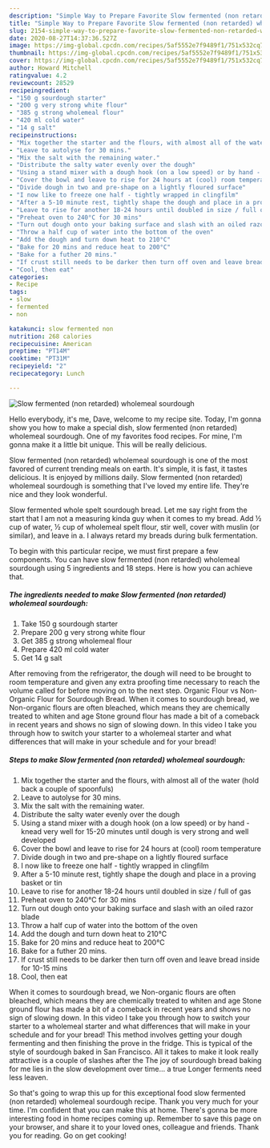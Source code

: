 ```yaml
---
description: "Simple Way to Prepare Favorite Slow fermented (non retarded) wholemeal sourdough"
title: "Simple Way to Prepare Favorite Slow fermented (non retarded) wholemeal sourdough"
slug: 2154-simple-way-to-prepare-favorite-slow-fermented-non-retarded-wholemeal-sourdough
date: 2020-08-27T14:37:36.527Z
image: https://img-global.cpcdn.com/recipes/5af5552e7f9489f1/751x532cq70/slow-fermented-non-retarded-wholemeal-sourdough-recipe-main-photo.jpg
thumbnail: https://img-global.cpcdn.com/recipes/5af5552e7f9489f1/751x532cq70/slow-fermented-non-retarded-wholemeal-sourdough-recipe-main-photo.jpg
cover: https://img-global.cpcdn.com/recipes/5af5552e7f9489f1/751x532cq70/slow-fermented-non-retarded-wholemeal-sourdough-recipe-main-photo.jpg
author: Howard Mitchell
ratingvalue: 4.2
reviewcount: 28529
recipeingredient:
- "150 g sourdough starter"
- "200 g very strong white flour"
- "385 g strong wholemeal flour"
- "420 ml cold water"
- "14 g salt"
recipeinstructions:
- "Mix together the starter and the flours, with almost all of the water (hold back a couple of spoonfuls)"
- "Leave to autolyse for 30 mins."
- "Mix the salt with the remaining water."
- "Distribute the salty water evenly over the dough"
- "Using a stand mixer with a dough hook (on a low speed) or by hand - knead very well for 15-20 minutes until dough is very strong and well developed"
- "Cover the bowl and leave to rise for 24 hours at (cool) room temperature"
- "Divide dough in two and pre-shape on a lightly floured surface"
- "I now like to freeze one half - tightly wrapped in clingfilm"
- "After a 5-10 minute rest, tightly shape the dough and place in a proving basket or tin"
- "Leave to rise for another 18-24 hours until doubled in size / full of gas"
- "Preheat oven to 240°C for 30 mins"
- "Turn out dough onto your baking surface and slash with an oiled razor blade"
- "Throw a half cup of water into the bottom of the oven"
- "Add the dough and turn down heat to 210°C"
- "Bake for 20 mins and reduce heat to 200°C"
- "Bake for a futher 20 mins."
- "If crust still needs to be darker then turn off oven and leave bread inside for 10-15 mins"
- "Cool, then eat"
categories:
- Recipe
tags:
- slow
- fermented
- non

katakunci: slow fermented non 
nutrition: 268 calories
recipecuisine: American
preptime: "PT14M"
cooktime: "PT31M"
recipeyield: "2"
recipecategory: Lunch

---
```



![Slow fermented (non retarded) wholemeal sourdough](https://img-global.cpcdn.com/recipes/5af5552e7f9489f1/751x532cq70/slow-fermented-non-retarded-wholemeal-sourdough-recipe-main-photo.jpg)

Hello everybody, it's me, Dave, welcome to my recipe site. Today, I'm gonna show you how to make a special dish, slow fermented (non retarded) wholemeal sourdough. One of my favorites food recipes. For mine, I'm gonna make it a little bit unique. This will be really delicious.

Slow fermented (non retarded) wholemeal sourdough is one of the most favored of current trending meals on earth. It's simple, it is fast, it tastes delicious. It is enjoyed by millions daily. Slow fermented (non retarded) wholemeal sourdough is something that I've loved my entire life. They're nice and they look wonderful.

Slow fermented whole spelt sourdough bread. Let me say right from the start that I am not a measuring kinda guy when it comes to my bread. Add ½ cup of water, ½ cup of wholemeal spelt flour, stir well, cover with muslin (or similar), and leave in a. I always retard my breads during bulk fermentation.


To begin with this particular recipe, we must first prepare a few components. You can have slow fermented (non retarded) wholemeal sourdough using 5 ingredients and 18 steps. Here is how you can achieve that.

<!--inarticleads1-->

##### The ingredients needed to make Slow fermented (non retarded) wholemeal sourdough:

1. Take 150 g sourdough starter
1. Prepare 200 g very strong white flour
1. Get 385 g strong wholemeal flour
1. Prepare 420 ml cold water
1. Get 14 g salt


After removing from the refrigerator, the dough will need to be brought to room temperature and given any extra proofing time necessary to reach the volume called for before moving on to the next step. Organic Flour vs Non-Organic Flour for Sourdough Bread. When it comes to sourdough bread, we Non-organic flours are often bleached, which means they are chemically treated to whiten and age Stone ground flour has made a bit of a comeback in recent years and shows no sign of slowing down. In this video I take you through how to switch your starter to a wholemeal starter and what differences that will make in your schedule and for your bread! 

<!--inarticleads2-->

##### Steps to make Slow fermented (non retarded) wholemeal sourdough:

1. Mix together the starter and the flours, with almost all of the water (hold back a couple of spoonfuls)
1. Leave to autolyse for 30 mins.
1. Mix the salt with the remaining water.
1. Distribute the salty water evenly over the dough
1. Using a stand mixer with a dough hook (on a low speed) or by hand - knead very well for 15-20 minutes until dough is very strong and well developed
1. Cover the bowl and leave to rise for 24 hours at (cool) room temperature
1. Divide dough in two and pre-shape on a lightly floured surface
1. I now like to freeze one half - tightly wrapped in clingfilm
1. After a 5-10 minute rest, tightly shape the dough and place in a proving basket or tin
1. Leave to rise for another 18-24 hours until doubled in size / full of gas
1. Preheat oven to 240°C for 30 mins
1. Turn out dough onto your baking surface and slash with an oiled razor blade
1. Throw a half cup of water into the bottom of the oven
1. Add the dough and turn down heat to 210°C
1. Bake for 20 mins and reduce heat to 200°C
1. Bake for a futher 20 mins.
1. If crust still needs to be darker then turn off oven and leave bread inside for 10-15 mins
1. Cool, then eat


When it comes to sourdough bread, we Non-organic flours are often bleached, which means they are chemically treated to whiten and age Stone ground flour has made a bit of a comeback in recent years and shows no sign of slowing down. In this video I take you through how to switch your starter to a wholemeal starter and what differences that will make in your schedule and for your bread! This method involves getting your dough fermenting and then finishing the prove in the fridge. This is typical of the style of sourdough baked in San Francisco. All it takes to make it look really attractive is a couple of slashes after the The joy of sourdough bread baking for me lies in the slow development over time… a true Longer ferments need less leaven. 

So that's going to wrap this up for this exceptional food slow fermented (non retarded) wholemeal sourdough recipe. Thank you very much for your time. I'm confident that you can make this at home. There's gonna be more interesting food in home recipes coming up. Remember to save this page on your browser, and share it to your loved ones, colleague and friends. Thank you for reading. Go on get cooking!
